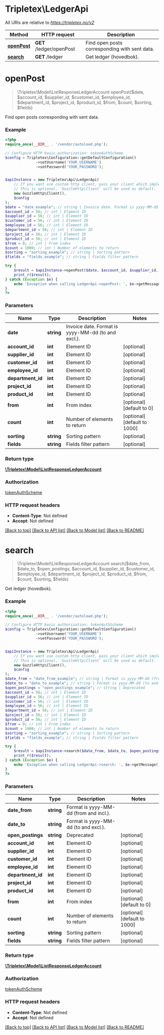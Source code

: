 # Tripletex\LedgerApi

All URIs are relative to *https://tripletex.no/v2*

Method | HTTP request | Description
------------- | ------------- | -------------
[**openPost**](LedgerApi.md#openPost) | **GET** /ledger/openPost | Find open posts corresponding with sent data.
[**search**](LedgerApi.md#search) | **GET** /ledger | Get ledger (hovedbok).


# **openPost**
> \Tripletex\Model\ListResponseLedgerAccount openPost($date, $account_id, $supplier_id, $customer_id, $employee_id, $department_id, $project_id, $product_id, $from, $count, $sorting, $fields)

Find open posts corresponding with sent data.



### Example
```php
<?php
require_once(__DIR__ . '/vendor/autoload.php');

// Configure HTTP basic authorization: tokenAuthScheme
$config = Tripletex\Configuration::getDefaultConfiguration()
              ->setUsername('YOUR_USERNAME')
              ->setPassword('YOUR_PASSWORD');


$apiInstance = new Tripletex\Api\LedgerApi(
    // If you want use custom http client, pass your client which implements `GuzzleHttp\ClientInterface`.
    // This is optional, `GuzzleHttp\Client` will be used as default.
    new GuzzleHttp\Client(),
    $config
);
$date = "date_example"; // string | Invoice date. Format is yyyy-MM-dd (to and excl.).
$account_id = 56; // int | Element ID
$supplier_id = 56; // int | Element ID
$customer_id = 56; // int | Element ID
$employee_id = 56; // int | Element ID
$department_id = 56; // int | Element ID
$project_id = 56; // int | Element ID
$product_id = 56; // int | Element ID
$from = 0; // int | From index
$count = 1000; // int | Number of elements to return
$sorting = "sorting_example"; // string | Sorting pattern
$fields = "fields_example"; // string | Fields filter pattern

try {
    $result = $apiInstance->openPost($date, $account_id, $supplier_id, $customer_id, $employee_id, $department_id, $project_id, $product_id, $from, $count, $sorting, $fields);
    print_r($result);
} catch (Exception $e) {
    echo 'Exception when calling LedgerApi->openPost: ', $e->getMessage(), PHP_EOL;
}
?>
```

### Parameters

Name | Type | Description  | Notes
------------- | ------------- | ------------- | -------------
 **date** | **string**| Invoice date. Format is yyyy-MM-dd (to and excl.). |
 **account_id** | **int**| Element ID | [optional]
 **supplier_id** | **int**| Element ID | [optional]
 **customer_id** | **int**| Element ID | [optional]
 **employee_id** | **int**| Element ID | [optional]
 **department_id** | **int**| Element ID | [optional]
 **project_id** | **int**| Element ID | [optional]
 **product_id** | **int**| Element ID | [optional]
 **from** | **int**| From index | [optional] [default to 0]
 **count** | **int**| Number of elements to return | [optional] [default to 1000]
 **sorting** | **string**| Sorting pattern | [optional]
 **fields** | **string**| Fields filter pattern | [optional]

### Return type

[**\Tripletex\Model\ListResponseLedgerAccount**](../Model/ListResponseLedgerAccount.md)

### Authorization

[tokenAuthScheme](../../README.md#tokenAuthScheme)

### HTTP request headers

 - **Content-Type**: Not defined
 - **Accept**: Not defined

[[Back to top]](#) [[Back to API list]](../../README.md#documentation-for-api-endpoints) [[Back to Model list]](../../README.md#documentation-for-models) [[Back to README]](../../README.md)

# **search**
> \Tripletex\Model\ListResponseLedgerAccount search($date_from, $date_to, $open_postings, $account_id, $supplier_id, $customer_id, $employee_id, $department_id, $project_id, $product_id, $from, $count, $sorting, $fields)

Get ledger (hovedbok).



### Example
```php
<?php
require_once(__DIR__ . '/vendor/autoload.php');

// Configure HTTP basic authorization: tokenAuthScheme
$config = Tripletex\Configuration::getDefaultConfiguration()
              ->setUsername('YOUR_USERNAME')
              ->setPassword('YOUR_PASSWORD');


$apiInstance = new Tripletex\Api\LedgerApi(
    // If you want use custom http client, pass your client which implements `GuzzleHttp\ClientInterface`.
    // This is optional, `GuzzleHttp\Client` will be used as default.
    new GuzzleHttp\Client(),
    $config
);
$date_from = "date_from_example"; // string | Format is yyyy-MM-dd (from and incl.).
$date_to = "date_to_example"; // string | Format is yyyy-MM-dd (to and excl.).
$open_postings = "open_postings_example"; // string | Deprecated
$account_id = 56; // int | Element ID
$supplier_id = 56; // int | Element ID
$customer_id = 56; // int | Element ID
$employee_id = 56; // int | Element ID
$department_id = 56; // int | Element ID
$project_id = 56; // int | Element ID
$product_id = 56; // int | Element ID
$from = 0; // int | From index
$count = 1000; // int | Number of elements to return
$sorting = "sorting_example"; // string | Sorting pattern
$fields = "fields_example"; // string | Fields filter pattern

try {
    $result = $apiInstance->search($date_from, $date_to, $open_postings, $account_id, $supplier_id, $customer_id, $employee_id, $department_id, $project_id, $product_id, $from, $count, $sorting, $fields);
    print_r($result);
} catch (Exception $e) {
    echo 'Exception when calling LedgerApi->search: ', $e->getMessage(), PHP_EOL;
}
?>
```

### Parameters

Name | Type | Description  | Notes
------------- | ------------- | ------------- | -------------
 **date_from** | **string**| Format is yyyy-MM-dd (from and incl.). |
 **date_to** | **string**| Format is yyyy-MM-dd (to and excl.). |
 **open_postings** | **string**| Deprecated | [optional]
 **account_id** | **int**| Element ID | [optional]
 **supplier_id** | **int**| Element ID | [optional]
 **customer_id** | **int**| Element ID | [optional]
 **employee_id** | **int**| Element ID | [optional]
 **department_id** | **int**| Element ID | [optional]
 **project_id** | **int**| Element ID | [optional]
 **product_id** | **int**| Element ID | [optional]
 **from** | **int**| From index | [optional] [default to 0]
 **count** | **int**| Number of elements to return | [optional] [default to 1000]
 **sorting** | **string**| Sorting pattern | [optional]
 **fields** | **string**| Fields filter pattern | [optional]

### Return type

[**\Tripletex\Model\ListResponseLedgerAccount**](../Model/ListResponseLedgerAccount.md)

### Authorization

[tokenAuthScheme](../../README.md#tokenAuthScheme)

### HTTP request headers

 - **Content-Type**: Not defined
 - **Accept**: Not defined

[[Back to top]](#) [[Back to API list]](../../README.md#documentation-for-api-endpoints) [[Back to Model list]](../../README.md#documentation-for-models) [[Back to README]](../../README.md)

